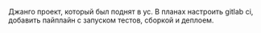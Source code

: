 Джанго проект, который был поднят в yc. В планах настроить gitlab ci, добавить пайплайн с запуском тестов, сборкой и деплоем.
